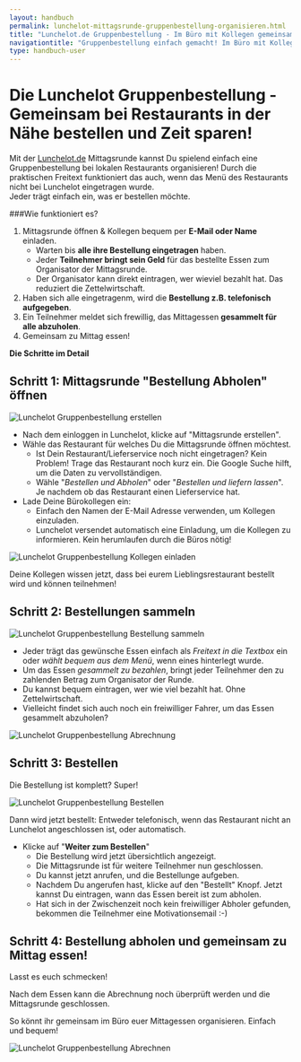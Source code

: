 ```yaml
---
layout: handbuch
permalink: lunchelot-mittagsrunde-gruppenbestellung-organisieren.html
title: "Lunchelot.de Gruppenbestellung - Im Büro mit Kollegen gemeinsam bestellen. "
navigationtitle: "Gruppenbestellung einfach gemacht! Im Büro mit Kollegen gemeinsam bestellen."
type: handbuch-user
---
```


# Die Lunchelot Gruppenbestellung - Gemeinsam bei Restaurants in der Nähe bestellen und Zeit sparen!

<p class="message">
Mit der <a href="https://lunchelot.de">Lunchelot.de</a> Mittagsrunde kannst Du spielend einfach eine Gruppenbestellung bei lokalen Restaurants organisieren!
Durch die <bold>praktischen Freitext</bold> funktioniert das auch, wenn das Menü des Restaurants nicht bei
Lunchelot eingetragen wurde.
<br />
Jeder trägt einfach ein, was er bestellen möchte.
</p>

###Wie funktioniert es?

1. Mittagsrunde öffnen & Kollegen bequem per **E-Mail oder Name** einladen.
    * Warten bis **alle ihre Bestellung eingetragen** haben.
    * Jeder **Teilnehmer bringt sein Geld** für das bestellte Essen zum Organisator der Mittagsrunde.
    * Der Organisator kann direkt eintragen, wer wieviel bezahlt hat. Das reduziert die Zettelwirtschaft.
1. Haben sich alle eingetragenm, wird die **Bestellung z.B. telefonisch aufgegeben**.
1. Ein Teilnehmer meldet sich frewillig, das Mittagessen **gesammelt für alle abzuholen**.
1. Gemeinsam zu Mittag essen!


**Die Schritte im Detail**

## Schritt 1: Mittagsrunde "Bestellung Abholen" öffnen

<img src="{{site.baseurl}}handbuch/user/img/03/1-mittagsrunde-gruppenbestellung-erstellen-1.png" alt="Lunchelot Gruppenbestellung erstellen" />

* Nach dem einloggen in Lunchelot, klicke auf "Mittagsrunde erstellen".
* Wähle das Restaurant für welches Du die Mittagsrunde öffnen möchtest.
    * Ist Dein Restaurant/Lieferservice noch nicht eingetragen? Kein Problem! Trage das Restaurant noch kurz ein. Die Google Suche hilft, um die Daten zu vervollständigen.
    * Wähle "*Bestellen und Abholen*" oder "*Bestellen und liefern lassen*". Je nachdem ob das Restaurant einen Lieferservice hat.
* Lade Deine Bürokollegen ein:
    * Einfach den Namen der E-Mail Adresse verwenden, um Kollegen einzuladen.
    * Lunchelot versendet automatisch eine Einladung, um die Kollegen zu informieren. Kein herumlaufen durch die Büros nötig!

<img src="{{site.baseurl}}handbuch/user/img/03/2-mittagsrunde-gruppenbestellung-erstellen-2.png" alt="Lunchelot Gruppenbestellung Kollegen einladen" />

Deine Kollegen wissen jetzt, dass bei eurem Lieblingsrestaurant bestellt wird und können teilnehmen!

## Schritt 2: Bestellungen sammeln

<img src="{{site.baseurl}}handbuch/user/img/03/3-mittagsrunde-gruppenbestellung-bestellung-sammeln-1.png" alt="Lunchelot Gruppenbestellung Bestellung sammeln" />

* Jeder trägt das gewünsche Essen einfach als *Freitext in die Textbox* ein oder *wählt bequem aus dem Menü*, wenn eines hinterlegt wurde.
* Um das Essen *gesammelt zu bezahlen*, bringt jeder Teilnehmer den zu zahlenden Betrag zum Organisator der Runde.
* Du kannst bequem eintragen, wer wie viel bezahlt hat. Ohne Zettelwirtschaft.
* Vielleicht findet sich auch noch ein freiwilliger Fahrer, um das Essen gesammelt abzuholen?

<img src="{{site.baseurl}}handbuch/user/img/03/4-mittagsrunde-gruppenbestellung-sammeln-abrechnung.png" alt="Lunchelot Gruppenbestellung Abrechnung" />

## Schritt 3: Bestellen

Die Bestellung ist komplett? Super!

<img src="{{site.baseurl}}handbuch/user/img/03/6-mittagsrunde-gruppenbestellung-abholzeit.png" alt="Lunchelot Gruppenbestellung Bestellen" />

Dann wird jetzt bestellt: Entweder telefonisch, wenn das Restaurant nicht an Lunchelot angeschlossen ist, oder
automatisch.

* Klicke auf "**Weiter zum Bestellen**"
    * Die Bestellung wird jetzt übersichtlich angezeigt.
    * Die Mittagsrunde ist für weitere Teilnehmer nun geschlossen.
    * Du kannst jetzt anrufen, und die Bestellunge aufgeben.
    * Nachdem Du angerufen hast, klicke auf den "Bestellt" Knopf. Jetzt kannst Du eintragen, wann das Essen bereit ist zum abholen.
    * Hat sich in der Zwischenzeit noch kein freiwilliger Abholer gefunden, bekommen die Teilnehmer eine Motivationsemail :-)

## Schritt 4: Bestellung abholen und gemeinsam zu Mittag essen!

Lasst es euch schmecken!

Nach dem Essen kann die Abrechnung noch überprüft werden und die Mittagsrunde geschlossen.

<p class="message">
So könnt ihr gemeinsam im Büro euer Mittagessen organisieren. Einfach und bequem!
</p>

<img src="{{site.baseurl}}handbuch/user/img/03/7-mittagsrunde-gruppenbestellung-abrechnen.png" alt="Lunchelot Gruppenbestellung Abrechnen" />





